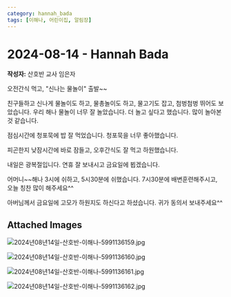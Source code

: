 ```yaml
---
category: hannah_bada
tags: [이해나, 어린이집, 알림장]
---
```


# 2024-08-14 - Hannah Bada

**작성자:** 산호반 교사 임은자  

오전간식 먹고,  "신나는 물놀이" 출발~~

친구들하고 신나게 물놀이도 하고, 물총놀이도 하고,  물고기도 잡고, 첨벙첨벙 뛰어도 보았습니다. 우리 해나 물놀이 너무 잘 놀았습니다. 더 놀고 싶다고 했습니다. 많이 놀아본 것 같습니다.

점심시간에 청포묵에 밥 잘 먹었습니다. 청포묵을 너무 좋아했습니다.

피곤한지 낮잠시간에  바로 잠들고, 오후간식도 잘 먹고 하원했습니다.

내일은 광복절입니다.  연휴 잘 보내시고 금요일에 뵙겠습니다.

어머니~~해나 3시에 쉬하고, 5시30분에 쉬했습니다. 7시30분에 배변훈련해주시고, 오늘 칭찬 많이 해주세요^^

아버님께서 금요일에 고모가 하원지도 하신다고 하셨습니다. 귀가 동의서 보내주세요^^

## Attached Images
![2024년08년14일-산호반-이해나-5991136159.jpg](d:\Users\hannah\Downloads\kids\photo\2024년08년14일-산호반-이해나-5991136159.jpg)

![2024년08년14일-산호반-이해나-5991136160.jpg](d:\Users\hannah\Downloads\kids\photo\2024년08년14일-산호반-이해나-5991136160.jpg)

![2024년08년14일-산호반-이해나-5991136161.jpg](d:\Users\hannah\Downloads\kids\photo\2024년08년14일-산호반-이해나-5991136161.jpg)

![2024년08년14일-산호반-이해나-5991136162.jpg](d:\Users\hannah\Downloads\kids\photo\2024년08년14일-산호반-이해나-5991136162.jpg)

